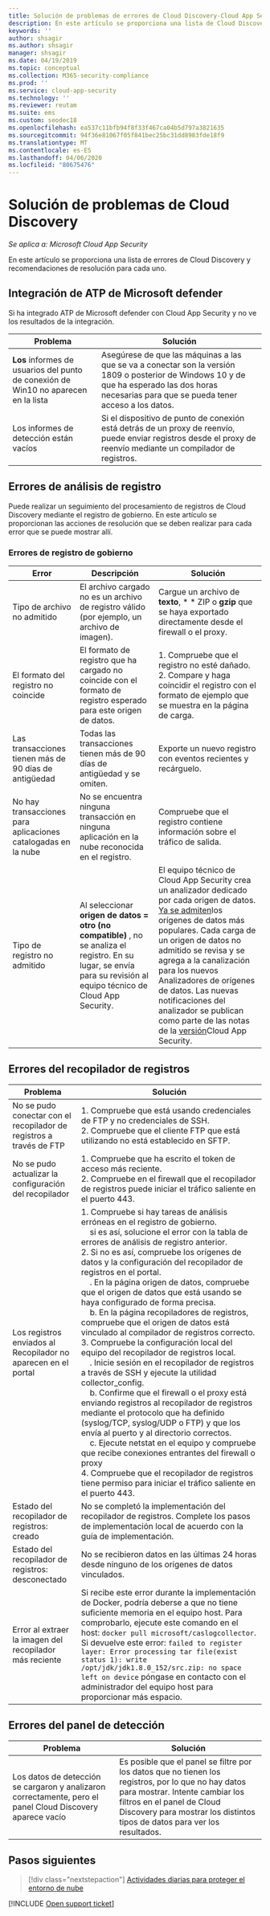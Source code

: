 ```yaml
---
title: Solución de problemas de errores de Cloud Discovery-Cloud App Security | Microsoft Docs
description: En este artículo se proporciona una lista de Cloud Discovery errores frecuentes y recomendaciones de resolución para cada uno.
keywords: ''
author: shsagir
ms.author: shsagir
manager: shsagir
ms.date: 04/19/2019
ms.topic: conceptual
ms.collection: M365-security-compliance
ms.prod: ''
ms.service: cloud-app-security
ms.technology: ''
ms.reviewer: reutam
ms.suite: ems
ms.custom: seodec18
ms.openlocfilehash: ea537c11bfb94f8f33f467ca04b5d797a3821635
ms.sourcegitcommit: 94f36e81067f05f841bec25bc31dd8983fde18f9
ms.translationtype: MT
ms.contentlocale: es-ES
ms.lasthandoff: 04/06/2020
ms.locfileid: "80675476"
---
```

# <a name="troubleshooting-cloud-discovery"></a>Solución de problemas de Cloud Discovery

*Se aplica a: Microsoft Cloud App Security*

En este artículo se proporciona una lista de errores de Cloud Discovery y recomendaciones de resolución para cada uno.

## <a name="microsoft-defender-atp-integration"></a>Integración de ATP de Microsoft defender

Si ha integrado ATP de Microsoft defender con Cloud App Security y no ve los resultados de la integración.

|Problema|Solución|
|----|----|
|**Los** informes de usuarios del punto de conexión de Win10 no aparecen en la lista|Asegúrese de que las máquinas a las que se va a conectar son la versión 1809 o posterior de Windows 10 y de que ha esperado las dos horas necesarias para que se pueda tener acceso a los datos.|
|Los informes de detección están vacíos|Si el dispositivo de punto de conexión está detrás de un proxy de reenvío, puede enviar registros desde el proxy de reenvío mediante un compilador de registros.|

## <a name="log-parsing-errors"></a>Errores de análisis de registro

Puede realizar un seguimiento del procesamiento de registros de Cloud Discovery mediante el registro de gobierno. En este artículo se proporcionan las acciones de resolución que se deben realizar para cada error que se puede mostrar allí.

### <a name="governance-log-errors"></a>Errores de registro de gobierno

|Error|Descripción|Solución|
|----|----|----|
|Tipo de archivo no admitido|El archivo cargado no es un archivo de registro válido (por ejemplo, un archivo de imagen).|Cargue un archivo de **texto**, * * ZIP o **gzip** que se haya exportado directamente desde el firewall o el proxy.|
|El formato del registro no coincide|El formato de registro que ha cargado no coincide con el formato de registro esperado para este origen de datos.|1. Compruebe que el registro no esté dañado. <br /> 2. Compare y haga coincidir el registro con el formato de ejemplo que se muestra en la página de carga.|
|Las transacciones tienen más de 90 días de antigüedad|Todas las transacciones tienen más de 90 días de antigüedad y se omiten.|Exporte un nuevo registro con eventos recientes y recárguelo.|
|No hay transacciones para aplicaciones catalogadas en la nube|No se encuentra ninguna transacción en ninguna aplicación en la nube reconocida en el registro.|Compruebe que el registro contiene información sobre el tráfico de salida.|
|Tipo de registro no admitido|Al seleccionar **origen de datos = otro (no compatible)** , no se analiza el registro. En su lugar, se envía para su revisión al equipo técnico de Cloud App Security.|El equipo técnico de Cloud App Security crea un analizador dedicado por cada origen de datos. [Ya se admiten](set-up-cloud-discovery.md)los orígenes de datos más populares. Cada carga de un origen de datos no admitido se revisa y se agrega a la canalización para los nuevos Analizadores de orígenes de datos. Las nuevas notificaciones del analizador se publican como parte de las notas de la [versión](release-notes.md)Cloud App Security.|

## <a name="log-collector-errors"></a>Errores del recopilador de registros

|Problema|Solución|
|----|----|
|No se pudo conectar con el recopilador de registros a través de FTP| 1. Compruebe que está usando credenciales de FTP y no credenciales de SSH. <br />2. Compruebe que el cliente FTP que está utilizando no está establecido en SFTP.  |
|No se pudo actualizar la configuración del recopilador | 1. Compruebe que ha escrito el token de acceso más reciente. <br />2. Compruebe en el firewall que el recopilador de registros puede iniciar el tráfico saliente en el puerto 443.|
|Los registros enviados al Recopilador no aparecen en el portal | 1. Compruebe si hay tareas de análisis erróneas en el registro de gobierno.  <br />  &nbsp;&nbsp;&nbsp;&nbsp;si es así, solucione el error con la tabla de errores de análisis de registro anterior.<br /> 2. Si no es así, compruebe los orígenes de datos y la configuración del recopilador de registros en el portal. <br /> &nbsp;&nbsp;&nbsp;&nbsp;. En la página origen de datos, compruebe que el origen de datos que está usando se haya configurado de forma precisa. <br />&nbsp;&nbsp;&nbsp;&nbsp;b. En la página recopiladores de registros, compruebe que el origen de datos está vinculado al compilador de registros correcto. <br /> 3. Compruebe la configuración local del equipo del recopilador de registros local.  <br />&nbsp;&nbsp;&nbsp;&nbsp;. Inicie sesión en el recopilador de registros a través de SSH y ejecute la utilidad collector_config.<br/>&nbsp;&nbsp;&nbsp;&nbsp;b. Confirme que el firewall o el proxy está enviando registros al recopilador de registros mediante el protocolo que ha definido (syslog/TCP, syslog/UDP o FTP) y que los envía al puerto y al directorio correctos.<br /> &nbsp;&nbsp;&nbsp;&nbsp;c. Ejecute netstat en el equipo y compruebe que recibe conexiones entrantes del firewall o proxy <br /> 4. Compruebe que el recopilador de registros tiene permiso para iniciar el tráfico saliente en el puerto 443. |
|Estado del recopilador de registros: creado | No se completó la implementación del recopilador de registros. Complete los pasos de implementación local de acuerdo con la guía de implementación.|
|Estado del recopilador de registros: desconectado | No se recibieron datos en las últimas 24 horas desde ninguno de los orígenes de datos vinculados. |
|Error al extraer la imagen del recopilador más reciente| Si recibe este error durante la implementación de Docker, podría deberse a que no tiene suficiente memoria en el equipo host. Para comprobarlo, ejecute este comando en el host: `docker pull microsoft/caslogcollector`. Si devuelve este error: `failed to register layer: Error processing tar file(exist status 1): write /opt/jdk/jdk1.8.0_152/src.zip: no space left on device` póngase en contacto con el administrador del equipo host para proporcionar más espacio.|

## <a name="discovery-dashboard-errors"></a>Errores del panel de detección

|Problema|Solución|
|----|----|
|Los datos de detección se cargaron y analizaron correctamente, pero el panel Cloud Discovery aparece vacío|Es posible que el panel se filtre por los datos que no tienen los registros, por lo que no hay datos para mostrar. Intente cambiar los filtros en el panel de Cloud Discovery para mostrar los distintos tipos de datos para ver los resultados.|

## <a name="next-steps"></a>Pasos siguientes

> [!div class="nextstepaction"]
> [Actividades diarias para proteger el entorno de nube](daily-activities-to-protect-your-cloud-environment.md)

[!INCLUDE [Open support ticket](includes/support.md)]
